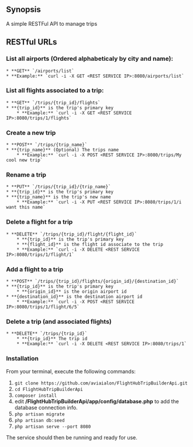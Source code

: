 ## Synopsis
A simple RESTFul API to manage trips

## RESTful URLs
### List all airports (Ordered alphabeticaly by city and name):
    * **GET** `/airports/list`
	* **Example:** `curl -i -X GET <REST SERVICE IP>:8080/airports/list`

### List all flights associated to a trip:
    * **GET** `/trips/{trip_id}/flights`
	* **{trip_id}** is the trip's primary key
		* **Example:** `curl -i -X GET <REST SERVICE IP>:8080/trips/1/flights`

### Create a new trip
    * **POST** `/trips/{trip_name}`
	* **{trip_name}** (Optional) The trips name
		* **Example:** `curl -i -X POST <REST SERVICE IP>:8080/trips/My cool new trip`

### Rename a trip
    * **PUT** `/trips/{trip_id}/{trip_name}`
	* **{trip_id}** is the trip's primary key
	* **{trip_name}** is the trip's new name
		* **Example:** `curl -i -X PUT <REST SERVICE IP>:8080/trips/1/i want this name`

### Delete a flight for a trip
    * **DELETE** `/trips/{trip_id}/flight/{flight_id}`
        * **{trip_id}** is the trip's primary key
        * **{flight_id}** is the flight id associate to the trip
		* **Example:** `curl -i -X DELETE <REST SERVICE IP>:8080/trips/1/flight/1`

### Add a flight to a trip
    * **POST** `/trips/{trip_id}/flights/{origin_id}/{destination_id}`
	* **{trip_id}** is the trip's primary key
        * **{origin_id}** is the origin airport id
	* **{destination_id}** is the destination airport id
		* **Example:** `curl -i -X POST <REST SERVICE IP>:8080/trips/1/flight/6/5`

### Delete a trip (and associated flights)
    * **DELETE** `/trips/{trip_id}`
        * **{trip_id}** The trip id
		* **Example:** `curl -i -X DELETE <REST SERVICE IP>:8080/trips/1`


### Installation

From your terminal, execute the following commands:

1. `git clone https://github.com/aviaialon/FlightHubTripBuilderApi.git`
2. `cd FlightHubTripBuilderApi`
3. `composer install`
4. edit **/FlightHubTripBuilderApi/app/config/database.php** to add the database connection info.
5. `php artisan migrate`
6. `php artisan db:seed`
7. `php artisan serve --port 8080`

The service should then be running and ready for use.
